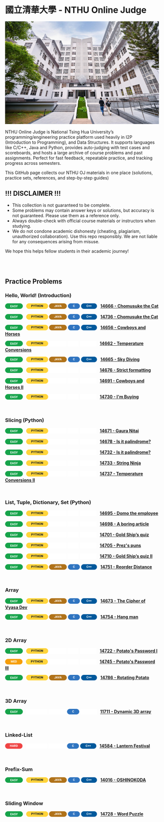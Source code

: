 # 國立清華大學 - NTHU Online Judge
<p>
  <a href="https://www.nthu.edu.tw/">
    <img src="Miscellaneous/Images/EECS_Building.jpg" width="850" alt="NTHU website">
  </a>
</p>

NTHU Online Judge is National Tsing Hua University’s programming/engineering practice platform used heavily in I2P (Introduction to Programming), and Data Structures. It supports languages like C/C++, Java and Python, provides auto-judging with test cases and scoreboards, and hosts a large archive of course problems and past assignments. Perfect for fast feedback, repeatable practice, and tracking progress across semesters.
 
This GitHub page collects our NTHU OJ materials in one place (solutions, practice sets, references, and step-by-step guides)
 

## !!! DISCLAIMER !!!
- This collection is not guaranteed to be complete.
- Some problems may contain answer keys or solutions, but accuracy is not guaranteed. Please use them as a reference only.
- Always double-check with official course materials or instructors when studying.
- We do not condone academic dishonesty (cheating, plagiarism, unauthorized collaboration). Use this repo responsibly. We are not liable for any consequences arising from misuse.
 
We hope this helps fellow students in their academic journey!

<br><br>

## Practice Problems

### Hello, World! (Introduction)
<p>
  <sub><img src="Miscellaneous/Badges/Easy.svg"         alt="EASY"   height="18" /></sub>&ensp;
  <sub><img src="Miscellaneous/Badges/Python.svg"       alt="PYTHON" height="18" /></sub>
  <sub><img src="Miscellaneous/Badges/Java.svg"         alt="JAVA"   height="18" /></sub>
  <sub><img src="Miscellaneous/Badges/C.svg"            alt="C"      height="18" /></sub>
  <sub><img src="Miscellaneous/Badges/CPP.svg"          alt="C++"    height="18" /></sub>&ensp;
  <a href="https://acm.cs.nthu.edu.tw/problem/14666"><strong>14666 - Chomusuke the Cat</strong></a>
</p>
<p>
  <sub><img src="Miscellaneous/Badges/Easy.svg"          alt="EASY"   height="18" /></sub>&ensp;
  <sub><img src="Miscellaneous/Badges/Python.svg"        alt="PYTHON" height="18" /></sub>
  <sub><img src="Miscellaneous/Badges/Java.svg"           alt="JAVA"   height="18" /></sub>
  <sub><img src="Miscellaneous/Badges/C.svg"             alt="C"      height="18" /></sub>
  <sub><img src="Miscellaneous/Badges/CPP.svg"           alt="C++"    height="18" /></sub>&ensp;
  <a href="https://acm.cs.nthu.edu.tw/problem/14736"><strong>14736 - Chomusuke the Cat</strong></a>
</p>
<p>
  <sub><img src="Miscellaneous/Badges/Easy.svg"          alt="EASY"   height="18" /></sub>&ensp;
  <sub><img src="Miscellaneous/Badges/Python.svg"        alt="PYTHON" height="18" /></sub>
  <sub><img src="Miscellaneous/Badges/Java.svg"          alt="JAVA"   height="18" /></sub>
  <sub><img src="Miscellaneous/Badges/C.svg"             alt="C"      height="18" /></sub>
  <sub><img src="Miscellaneous/Badges/CPP.svg"           alt="C++"    height="18" /></sub>&ensp;
  <a href="https://acm.cs.nthu.edu.tw/problem/14656"><strong>14656 - Cowboys and Horses</strong></a>
</p>
<p>
  <sub><img src="Miscellaneous/Badges/Easy.svg"          alt="EASY"   height="18" /></sub>&ensp;
  <sub><img src="Miscellaneous/Badges/Python.svg"        alt="PYTHON" height="18" /></sub>
  <sub><img src="Miscellaneous/Badges/Spacer_Java.svg"   alt="JAVA"   height="18" /></sub>
  <sub><img src="Miscellaneous/Badges/Spacer_C.svg"      alt="C"      height="18" /></sub>
  <sub><img src="Miscellaneous/Badges/Spacer_CPP.svg"    alt="C++"    height="18" /></sub>&ensp;
  <a href="https://acm.cs.nthu.edu.tw/problem/14662"><strong>14662 - Temperature Conversions</strong></a>
</p>
<p>
  <sub><img src="Miscellaneous/Badges/Easy.svg"          alt="EASY"   height="18" /></sub>&ensp;
  <sub><img src="Miscellaneous/Badges/Python.svg"        alt="PYTHON" height="18" /></sub>
  <sub><img src="Miscellaneous/Badges/Java.svg"          alt="JAVA"   height="18" /></sub>
  <sub><img src="Miscellaneous/Badges/C.svg"             alt="C"      height="18" /></sub>
  <sub><img src="Miscellaneous/Badges/CPP.svg"           alt="C++"    height="18" /></sub>&ensp;
  <a href="https://acm.cs.nthu.edu.tw/problem/14665"><strong>14665 - Sky Diving</strong></a>
</p>
<p>
  <sub><img src="Miscellaneous/Badges/Easy.svg"          alt="EASY"   height="18" /></sub>&ensp;
  <sub><img src="Miscellaneous/Badges/Python.svg"        alt="PYTHON" height="18" /></sub>
  <sub><img src="Miscellaneous/Badges/Spacer_Java.svg"   alt="JAVA"   height="18" /></sub>
  <sub><img src="Miscellaneous/Badges/Spacer_C.svg"      alt="C"      height="18" /></sub>
  <sub><img src="Miscellaneous/Badges/Spacer_CPP.svg"    alt="C++"    height="18" /></sub>&ensp;
  <a href="https://acm.cs.nthu.edu.tw/problem/14676"><strong>14676 - Strict formatting</strong></a>
</p>
<p>
  <sub><img src="Miscellaneous/Badges/Easy.svg"          alt="EASY"   height="18" /></sub>&ensp;
  <sub><img src="Miscellaneous/Badges/Python.svg"        alt="PYTHON" height="18" /></sub>
  <sub><img src="Miscellaneous/Badges/Spacer_Java.svg"   alt="JAVA"   height="18" /></sub>
  <sub><img src="Miscellaneous/Badges/Spacer_C.svg"      alt="C"      height="18" /></sub>
  <sub><img src="Miscellaneous/Badges/Spacer_CPP.svg"    alt="C++"    height="18" /></sub>&ensp;
  <a href="https://acm.cs.nthu.edu.tw/problem/14691"><strong>14691 - Cowboys and Horses II</strong></a>
</p>
<p>
  <sub><img src="Miscellaneous/Badges/Easy.svg"          alt="EASY"   height="18" /></sub>&ensp;
  <sub><img src="Miscellaneous/Badges/Python.svg"        alt="PYTHON" height="18" /></sub>
  <sub><img src="Miscellaneous/Badges/Spacer_Java.svg"   alt="JAVA"   height="18" /></sub>
  <sub><img src="Miscellaneous/Badges/Spacer_C.svg"      alt="C"      height="18" /></sub>
  <sub><img src="Miscellaneous/Badges/Spacer_CPP.svg"    alt="C++"    height="18" /></sub>&ensp;
  <a href="https://acm.cs.nthu.edu.tw/problem/14730"><strong>14730 - I'm Buying</strong></a>
</p>


<br>

### Slicing (Python)
<p>
  <sub><img src="Miscellaneous/Badges/Easy.svg"          alt="EASY"   height="18" /></sub>&ensp;
  <sub><img src="Miscellaneous/Badges/Python.svg"        alt="PYTHON" height="18" /></sub>
  <sub><img src="Miscellaneous/Badges/Spacer_Java.svg"   alt="JAVA"   height="18" /></sub>
  <sub><img src="Miscellaneous/Badges/Spacer_C.svg"      alt="C"      height="18" /></sub>
  <sub><img src="Miscellaneous/Badges/Spacer_CPP.svg"    alt="C++"    height="18" /></sub>&ensp;
  <a href="https://acm.cs.nthu.edu.tw/problem/14671"><strong>14671 - Gaura Nitai</strong></a>
</p>
<p>
  <sub><img src="Miscellaneous/Badges/Easy.svg"          alt="EASY"   height="18" /></sub>&ensp;
  <sub><img src="Miscellaneous/Badges/Python.svg"        alt="PYTHON" height="18" /></sub>
  <sub><img src="Miscellaneous/Badges/Spacer_Java.svg"   alt="JAVA"   height="18" /></sub>
  <sub><img src="Miscellaneous/Badges/Spacer_C.svg"      alt="C"      height="18" /></sub>
  <sub><img src="Miscellaneous/Badges/Spacer_CPP.svg"    alt="C++"    height="18" /></sub>&ensp;
  <a href="https://acm.cs.nthu.edu.tw/problem/14678"><strong>14678 - Is it palindrome?</strong></a>
</p>
<p>
  <sub><img src="Miscellaneous/Badges/Easy.svg"          alt="EASY"   height="18" /></sub>&ensp;
  <sub><img src="Miscellaneous/Badges/Python.svg"        alt="PYTHON" height="18" /></sub>
  <sub><img src="Miscellaneous/Badges/Spacer_Java.svg"   alt="JAVA"   height="18" /></sub>
  <sub><img src="Miscellaneous/Badges/Spacer_C.svg"      alt="C"      height="18" /></sub>
  <sub><img src="Miscellaneous/Badges/Spacer_CPP.svg"    alt="C++"    height="18" /></sub>&ensp;
  <a href="https://acm.cs.nthu.edu.tw/problem/14732"><strong>14732 - Is it palindrome?</strong></a>
</p>
<p>
  <sub><img src="Miscellaneous/Badges/Easy.svg"          alt="EASY"   height="18" /></sub>&ensp;
  <sub><img src="Miscellaneous/Badges/Python.svg"        alt="PYTHON" height="18" /></sub>
  <sub><img src="Miscellaneous/Badges/Spacer_Java.svg"   alt="JAVA"   height="18" /></sub>
  <sub><img src="Miscellaneous/Badges/Spacer_C.svg"      alt="C"      height="18" /></sub>
  <sub><img src="Miscellaneous/Badges/Spacer_CPP.svg"    alt="C++"    height="18" /></sub>&ensp;
  <a href="https://acm.cs.nthu.edu.tw/problem/14733"><strong>14733 - String Ninja</strong></a>
</p>
<p>
  <sub><img src="Miscellaneous/Badges/Easy.svg"          alt="EASY"   height="18" /></sub>&ensp;
  <sub><img src="Miscellaneous/Badges/Python.svg"        alt="PYTHON" height="18" /></sub>
  <sub><img src="Miscellaneous/Badges/Spacer_Java.svg"   alt="JAVA"   height="18" /></sub>
  <sub><img src="Miscellaneous/Badges/Spacer_C.svg"      alt="C"      height="18" /></sub>
  <sub><img src="Miscellaneous/Badges/Spacer_CPP.svg"    alt="C++"    height="18" /></sub>&ensp;
  <a href="https://acm.cs.nthu.edu.tw/problem/14737"><strong>14737 - Temperature Conversions II</strong></a>
</p>

<br>

### List, Tuple, Dictionary, Set (Python)
<p>
  <sub><img src="Miscellaneous/Badges/Easy.svg"          alt="EASY"   height="18" /></sub>&ensp;
  <sub><img src="Miscellaneous/Badges/Python.svg"        alt="PYTHON" height="18" /></sub>
  <sub><img src="Miscellaneous/Badges/Spacer_Java.svg"   alt="JAVA"   height="18" /></sub>
  <sub><img src="Miscellaneous/Badges/Spacer_C.svg"      alt="C"      height="18" /></sub>
  <sub><img src="Miscellaneous/Badges/Spacer_CPP.svg"    alt="C++"    height="18" /></sub>&ensp;
  <a href="https://acm.cs.nthu.edu.tw/problem/14695"><strong>14695 - Domo the employee</strong></a>
</p>
<p>
  <sub><img src="Miscellaneous/Badges/Easy.svg"          alt="EASY"   height="18" /></sub>&ensp;
  <sub><img src="Miscellaneous/Badges/Python.svg"        alt="PYTHON" height="18" /></sub>
  <sub><img src="Miscellaneous/Badges/Spacer_Java.svg"   alt="JAVA"   height="18" /></sub>
  <sub><img src="Miscellaneous/Badges/Spacer_C.svg"      alt="C"      height="18" /></sub>
  <sub><img src="Miscellaneous/Badges/Spacer_CPP.svg"    alt="C++"    height="18" /></sub>&ensp;
  <a href="https://acm.cs.nthu.edu.tw/problem/14698"><strong>14698 - A boring article</strong></a>
</p>
<p>
  <sub><img src="Miscellaneous/Badges/Easy.svg"          alt="EASY"   height="18" /></sub>&ensp;
  <sub><img src="Miscellaneous/Badges/Python.svg"        alt="PYTHON" height="18" /></sub>
  <sub><img src="Miscellaneous/Badges/Spacer_Java.svg"   alt="JAVA"   height="18" /></sub>
  <sub><img src="Miscellaneous/Badges/Spacer_C.svg"      alt="C"      height="18" /></sub>
  <sub><img src="Miscellaneous/Badges/Spacer_CPP.svg"    alt="C++"    height="18" /></sub>&ensp;
  <a href="https://acm.cs.nthu.edu.tw/problem/14701"><strong>14701 - Gold Ship’s quiz</strong></a>
</p>
<p>
  <sub><img src="Miscellaneous/Badges/Easy.svg"          alt="EASY"   height="18" /></sub>&ensp;
  <sub><img src="Miscellaneous/Badges/Python.svg"        alt="PYTHON" height="18" /></sub>
  <sub><img src="Miscellaneous/Badges/Spacer_Java.svg"   alt="JAVA"   height="18" /></sub>
  <sub><img src="Miscellaneous/Badges/Spacer_C.svg"      alt="C"      height="18" /></sub>
  <sub><img src="Miscellaneous/Badges/Spacer_CPP.svg"    alt="C++"    height="18" /></sub>&ensp;
  <a href="https://acm.cs.nthu.edu.tw/problem/14705"><strong>14705 - Prez's puns</strong></a>
</p>
<p>
  <sub><img src="Miscellaneous/Badges/Easy.svg"          alt="EASY"   height="18" /></sub>&ensp;
  <sub><img src="Miscellaneous/Badges/Python.svg"        alt="PYTHON" height="18" /></sub>
  <sub><img src="Miscellaneous/Badges/Spacer_Java.svg"   alt="JAVA"   height="18" /></sub>
  <sub><img src="Miscellaneous/Badges/Spacer_C.svg"      alt="C"      height="18" /></sub>
  <sub><img src="Miscellaneous/Badges/Spacer_CPP.svg"    alt="C++"    height="18" /></sub>&ensp;
  <a href="https://acm.cs.nthu.edu.tw/problem/14710"><strong>14710 - Gold Ship’s quiz II</strong></a>
</p>
<p>
  <sub><img src="Miscellaneous/Badges/Easy.svg"          alt="EASY"   height="18" /></sub>&ensp;
  <sub><img src="Miscellaneous/Badges/Python.svg"        alt="PYTHON" height="18" /></sub>
  <sub><img src="Miscellaneous/Badges/Java.svg"          alt="JAVA"   height="18" /></sub>
  <sub><img src="Miscellaneous/Badges/C.svg"             alt="C"      height="18" /></sub>
  <sub><img src="Miscellaneous/Badges/CPP.svg"           alt="C++"    height="18" /></sub>&ensp;
  <a href="https://acm.cs.nthu.edu.tw/problem/14751"><strong>14751 - Reorder Distance</strong></a>
</p>

<br>

### Array
<p>
  <sub><img src="Miscellaneous/Badges/Easy.svg"          alt="EASY"   height="18" /></sub>&ensp;
  <sub><img src="Miscellaneous/Badges/Python.svg"        alt="PYTHON" height="18" /></sub>
  <sub><img src="Miscellaneous/Badges/Java.svg"          alt="JAVA"   height="18" /></sub>
  <sub><img src="Miscellaneous/Badges/C.svg"             alt="C"      height="18" /></sub>
  <sub><img src="Miscellaneous/Badges/CPP.svg"           alt="C++"    height="18" /></sub>&ensp;
  <a href="https://acm.cs.nthu.edu.tw/problem/14673"><strong>14673 - The Cipher of Vyasa Dev</strong></a>
</p>
<p>
  <sub><img src="Miscellaneous/Badges/Easy.svg"          alt="EASY"   height="18" /></sub>&ensp;
  <sub><img src="Miscellaneous/Badges/Python.svg"        alt="PYTHON" height="18" /></sub>
  <sub><img src="Miscellaneous/Badges/Java.svg"          alt="JAVA"   height="18" /></sub>
  <sub><img src="Miscellaneous/Badges/C.svg"             alt="C"      height="18" /></sub>
  <sub><img src="Miscellaneous/Badges/CPP.svg"           alt="C++"    height="18" /></sub>&ensp;
  <a href="https://acm.cs.nthu.edu.tw/problem/14754"><strong>14754 - Hang man</strong></a>
</p>


<br>

### 2D Array
<p>
  <sub><img src="Miscellaneous/Badges/Easy.svg"          alt="EASY"   height="18" /></sub>&ensp;
  <sub><img src="Miscellaneous/Badges/Python.svg"        alt="PYTHON" height="18" /></sub>
  <sub><img src="Miscellaneous/Badges/Spacer_Java.svg"   alt="JAVA"   height="18" /></sub>
  <sub><img src="Miscellaneous/Badges/Spacer_C.svg"      alt="C"      height="18" /></sub>
  <sub><img src="Miscellaneous/Badges/Spacer_CPP.svg"    alt="C++"    height="18" /></sub>&ensp;
  <a href="https://acm.cs.nthu.edu.tw/problem/14722"><strong>14722 - Potato's Password I</strong></a>
</p>
<p>
  <sub><img src="Miscellaneous/Badges/Med.svg"           alt="MED"    height="18" /></sub>&ensp;
  <sub><img src="Miscellaneous/Badges/Python.svg"        alt="PYTHON" height="18" /></sub>
  <sub><img src="Miscellaneous/Badges/Spacer_Java.svg"   alt="JAVA"   height="18" /></sub>
  <sub><img src="Miscellaneous/Badges/Spacer_C.svg"      alt="C"      height="18" /></sub>
  <sub><img src="Miscellaneous/Badges/Spacer_CPP.svg"    alt="C++"    height="18" /></sub>&ensp;
  <a href="https://acm.cs.nthu.edu.tw/problem/14745"><strong>14745 - Potato's Password III</strong></a>
</p>
<p>
  <sub><img src="Miscellaneous/Badges/Easy.svg"          alt="EASY"    height="18" /></sub>&ensp;
  <sub><img src="Miscellaneous/Badges/Python.svg"        alt="PYTHON" height="18" /></sub>
  <sub><img src="Miscellaneous/Badges/Java.svg"          alt="JAVA"   height="18" /></sub>
  <sub><img src="Miscellaneous/Badges/C.svg"             alt="C"      height="18" /></sub>
  <sub><img src="Miscellaneous/Badges/CPP.svg"           alt="C++"    height="18" /></sub>&ensp;
  <a href="https://acm.cs.nthu.edu.tw/problem/14786"><strong>14786 - Rotating Potato</strong></a>
</p>

<br>

### 3D Array
<p>
  <sub><img src="Miscellaneous/Badges/Easy.svg"          alt="EASY"   height="18" /></sub>&ensp;
  <sub><img src="Miscellaneous/Badges/Spacer_Python.svg" alt="PYTHON" height="18" /></sub>
  <sub><img src="Miscellaneous/Badges/Spacer_Java.svg"   alt="JAVA"   height="18" /></sub>
  <sub><img src="Miscellaneous/Badges/C.svg"             alt="C"      height="18" /></sub>
  <sub><img src="Miscellaneous/Badges/Spacer_CPP.svg"    alt="C++"    height="18" /></sub>&ensp;
  <a href="https://acm.cs.nthu.edu.tw/problem/11711"><strong>11711 - Dynamic 3D array</strong></a>
</p>

<br>

### Linked-List
<p>
  <sub><img src="Miscellaneous/Badges/Hard.svg"          alt="HARD"   height="18" /></sub>&ensp;
  <sub><img src="Miscellaneous/Badges/Spacer_Python.svg" alt="PYTHON" height="18" /></sub>
  <sub><img src="Miscellaneous/Badges/Spacer_Java.svg"   alt="JAVA"   height="18" /></sub>
  <sub><img src="Miscellaneous/Badges/C.svg"             alt="C"      height="18" /></sub>
  <sub><img src="Miscellaneous/Badges/CPP.svg"           alt="C++"    height="18" /></sub>&ensp;
  <a href="https://acm.cs.nthu.edu.tw/problem/14584"><strong>14584 - Lantern Festival</strong></a>
</p>

<br>

### Prefix-Sum
<p>
  <sub><img src="Miscellaneous/Badges/Easy.svg"          alt="EASY"   height="18" /></sub>&ensp;
  <sub><img src="Miscellaneous/Badges/Python.svg"        alt="PYTHON" height="18" /></sub>
  <sub><img src="Miscellaneous/Badges/Java.svg"          alt="JAVA"   height="18" /></sub>
  <sub><img src="Miscellaneous/Badges/C.svg"             alt="C"      height="18" /></sub>
  <sub><img src="Miscellaneous/Badges/CPP.svg"           alt="C++"    height="18" /></sub>&ensp;
  <a href="https://acm.cs.nthu.edu.tw/problem/14016"><strong>14016 - OSHINOKODA</strong></a>
</p>

<br>

### Sliding Window
<p>
  <sub><img src="Miscellaneous/Badges/Easy.svg"          alt="EASY"   height="18" /></sub>&ensp;
  <sub><img src="Miscellaneous/Badges/Python.svg"        alt="PYTHON" height="18" /></sub>
  <sub><img src="Miscellaneous/Badges/Java.svg"          alt="JAVA"   height="18" /></sub>
  <sub><img src="Miscellaneous/Badges/C.svg"             alt="C"      height="18" /></sub>
  <sub><img src="Miscellaneous/Badges/CPP.svg"           alt="C++"    height="18" /></sub>&ensp;
  <a href="https://acm.cs.nthu.edu.tw/problem/14728"><strong>14728 - Word Puzzle</strong></a>
</p>